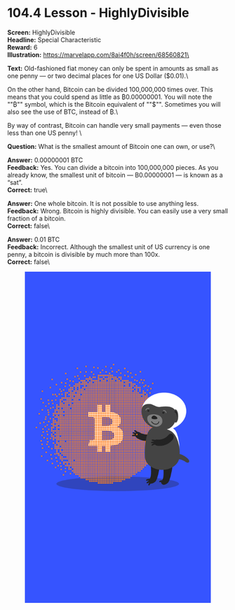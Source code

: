 # 104.4 Lesson - HighlyDivisible

**Screen:** HighlyDivisible\
**Headline:** Special Characteristic\
**Reward:** 6\
**Illustration:** https://marvelapp.com/8ai4f0h/screen/68560821\

**Text:** Old-fashioned fiat money can only be spent in amounts as small as one penny — or two decimal places for one US Dollar ($0.01).\\

On the other hand, Bitcoin can be divided 100,000,000 times over. This means that you could spend as little as ₿0.00000001. You will note the &quot;&quot;₿&quot;&quot; symbol, which is the Bitcoin equivalent of &quot;&quot;$&quot;&quot;. Sometimes you will also see the use of BTC, instead of ₿.\\

By way of contrast, Bitcoin can handle very small payments — even those less than one US penny!
\

**Question:** What is the smallest amount of Bitcoin one can own, or use?\

**Answer:** 0.00000001 BTC\
**Feedback:** Yes. You can divide a bitcoin into 100,000,000 pieces. As you already know, the smallest unit of bitcoin — B0.00000001 — is known as a “sat”.\
**Correct:** true\

**Answer:** One whole bitcoin. It is not possible to use anything less.\
**Feedback:** Wrong. Bitcoin is highly divisible. You can easily use a very small fraction of a bitcoin.\
**Correct:** false\

**Answer:** 0.01 BTC\
**Feedback:** Incorrect. Although the smallest unit of US currency is one penny, a bitcoin is divisible by much more than 100x.\
**Correct:** false\


<figure><img src="../.gitbook/assets/image (17).png" alt=""><figcaption></figcaption></figure>

